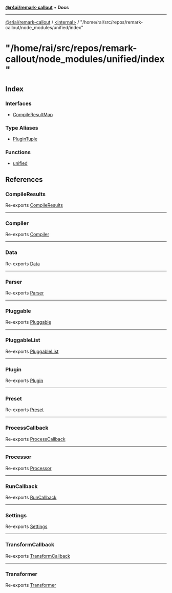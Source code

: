 [**@r4ai/remark-callout**](../../../README.md) • **Docs**

***

[@r4ai/remark-callout](../../../globals.md) / [\<internal\>](../../README.md) / "/home/rai/src/repos/remark-callout/node\_modules/unified/index"

# "/home/rai/src/repos/remark-callout/node\_modules/unified/index"

## Index

### Interfaces

- [CompileResultMap](interfaces/CompileResultMap.md)

### Type Aliases

- [PluginTuple](type-aliases/PluginTuple.md)

### Functions

- [unified](functions/unified.md)

## References

### CompileResults

Re-exports [CompileResults](../../type-aliases/CompileResults.md)

***

### Compiler

Re-exports [Compiler](../../type-aliases/Compiler.md)

***

### Data

Re-exports [Data](../../interfaces/Data.md)

***

### Parser

Re-exports [Parser](../../type-aliases/Parser.md)

***

### Pluggable

Re-exports [Pluggable](../../type-aliases/Pluggable.md)

***

### PluggableList

Re-exports [PluggableList](../../type-aliases/PluggableList.md)

***

### Plugin

Re-exports [Plugin](../../type-aliases/Plugin.md)

***

### Preset

Re-exports [Preset](../../type-aliases/Preset.md)

***

### ProcessCallback

Re-exports [ProcessCallback](../../type-aliases/ProcessCallback.md)

***

### Processor

Re-exports [Processor](../../classes/Processor.md)

***

### RunCallback

Re-exports [RunCallback](../../type-aliases/RunCallback.md)

***

### Settings

Re-exports [Settings](../../interfaces/Settings.md)

***

### TransformCallback

Re-exports [TransformCallback](../../type-aliases/TransformCallback.md)

***

### Transformer

Re-exports [Transformer](../../type-aliases/Transformer.md)
